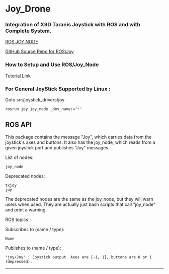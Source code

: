# Joy_Drone
### Integration of X9D Taranis Joystick with ROS and with Complete System.

[ROS JOY NODE](http://wiki.ros.org/joy)

[GitHub Source Repo for ROS/Joy](https://github.com/ros-drivers/joystick_drivers)

### How to Setup and Use ROS/Joy_Node
[Tutorial Link](http://wiki.ros.org/joy/Tutorials)

### For General JoyStick Supported by Linux :
Goto src/joystick_drivers/joy

```bash
rosrun joy joy_node _dev_name:="*"
```


## ROS API

This package contains the message "Joy", which carries data from the joystick's axes and buttons. It also has the joy_node, which reads from a given joystick port and publishes "Joy" messages.

List of nodes:

    joy_node

Deprecated nodes:

    txjoy
    joy 
The deprecated nodes are the same as the joy_node, but they will warn users when used. They are actually just bash scripts that call "joy_node" and print a warning.

ROS topics : 

Subscribes to (name / type):

    None

Publishes to (name / type):

    "joy/Joy" : Joystick output. Axes are [-1, 1], buttons are 0 or 1 (depressed).

________________________________________________________________________
